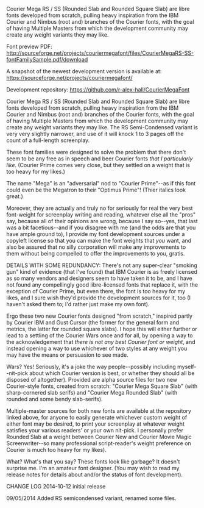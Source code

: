 Courier Mega RS / SS (Rounded Slab and Rounded Square Slab) are libre fonts developed from scratch, pulling heavy inspiration from the IBM Courier and Nimbus (root and) branches of the Courier fonts, with the goal of having Multiple Masters from which the development community may create any weight variants they may like.

Font preview PDF:
http://sourceforge.net/projects/couriermegafont/files/CourierMegaRS-SS-fontFamilySample.pdf/download

A snapshot of the newest development version is available at:
https://sourceforge.net/projects/couriermegafont/

Development repository:
https://github.com/r-alex-hall/CourierMegaFont

Courier Mega RS / SS (Rounded Slab and Rounded Square Slab) are libre fonts developed from scratch, pulling heavy inspiration from the IBM Courier and Nimbus (root and) branches of the Courier fonts, with the goal of having Multiple Masters from which the development community may create any weight variants they may like. The RS Semi-Condensed variant is very very slightly narrower, and use of it will knock 1 to 3 pages off the count of a full-length screenplay.

These font families were designed to solve the problem that there don't seem to be any free as in speech and beer Courier fonts *that I particularly like*. (Courier Prime comes very close, but they settled on a weight that is too heavy for my likes.)

The name "Mega" is an "adversarial" nod to "Courier Prime"--as if this font could even be the Megatron to their "Optimus Prime"! (Thier italics look great.)

Moreover, they are actually and truly no for seriously for real the very best font-weight for screenplay writing and reading, whatever else all the "pros" say, because all of their opinions are wrong, because I say so--yes, that last was a bit facetious--and if you disagree with me (and the odds are that you have ample ground to), I provide my font development sources under a copyleft license so that you can make the font weights that *you* want, and also be assured that no silly corporation will make any improvements to them without being compelled to offer the improvements to you, gratis.

DETAILS WITH SOME REDUNDANCY:
There's not any super-clear "smoking gun" kind of evidence (that I've found) that IBM Courier is as freely licensed as so many vendors and designers seem to have taken it to be, and I have not found any compellingly good libre-licensed fonts that replace it, with the exception of Courier Prime, but even there, the font is too heavy for my likes, and I sure wish they'd provide the development sources for it, too (I haven't asked them to; I'd rather just make my own font).

Ergo these two new Courier fonts designed "from scratch," inspired partly by Courier IBM and Gust Cursor (the former for the general form and metrics, the latter for rounded square slabs). I hope this will either further or lead to a settling of the Courier Wars once and for all, by opening a way to the acknowledgement that *there is not any best Courier font or weight*, and instead opening a way to use whichever of two styles at any weight you may have the means or persuasion to see made.
	
Wars? Yes! Seriously, it's a joke the way people--possibly including myself--nit-pick about which Courier version is best, or whether they should all be disposed of altogether). Provided are alpha source files for two new Courier-style fonts, created from scratch: "Courier Mega Square Slab" (with sharp-cornered slab serifs) and "Courier Mega Rounded Slab" (with rounded and some bendy slab-serifs).

Multiple-master sources for both new fonts are available at the repository linked above, for anyone to easily generate whichever custom weight of either font may be desired, to print your screenplay at whatever weight satisfies your various readers' or your own nit-pick. I personally prefer Rounded Slab at a weight between Courier New and Courier Movie Magic Screenwriter--so many professional script-reader's weight preference on Courier is much too heavy for my likes).

What? What's that you say? These fonts look like garbage? It doesn't surprise me. I'm an amateur font designer. (You may wish to read my release notes for details about and/or the status of font development).

CHANGE LOG
2014-10-12 initial release

09/05/2014 Added RS semicondensed variant, renamed some files.